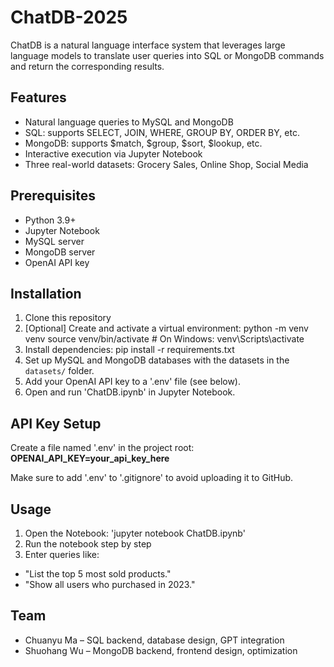 # ChatDB-2025
ChatDB is a natural language interface system that leverages large language models to translate user queries into SQL or MongoDB commands and return the corresponding results.

## Features

- Natural language queries to MySQL and MongoDB
- SQL: supports SELECT, JOIN, WHERE, GROUP BY, ORDER BY, etc.
- MongoDB: supports $match, $group, $sort, $lookup, etc.
- Interactive execution via Jupyter Notebook
- Three real-world datasets: Grocery Sales, Online Shop, Social Media

## Prerequisites

- Python 3.9+
- Jupyter Notebook
- MySQL server
- MongoDB server
- OpenAI API key

## Installation

1. Clone this repository
2. [Optional] Create and activate a virtual environment:
   python -m venv venv
   source venv/bin/activate # On Windows: venv\Scripts\activate
3. Install dependencies:
   pip install -r requirements.txt
4. Set up MySQL and MongoDB databases with the datasets in the `datasets/` folder.
5. Add your OpenAI API key to a '.env' file (see below).
6. Open and run 'ChatDB.ipynb' in Jupyter Notebook.

## API Key Setup
Create a file named '.env' in the project root:
  **OPENAI_API_KEY=your_api_key_here**


Make sure to add '.env' to '.gitignore' to avoid uploading it to GitHub.

## Usage

1. Open the Notebook: 'jupyter notebook ChatDB.ipynb'
2. Run the notebook step by step
3. Enter queries like:
- "List the top 5 most sold products."
- "Show all users who purchased in 2023."

## Team

- Chuanyu Ma – SQL backend, database design, GPT integration
- Shuohang Wu – MongoDB backend, frontend design, optimization


